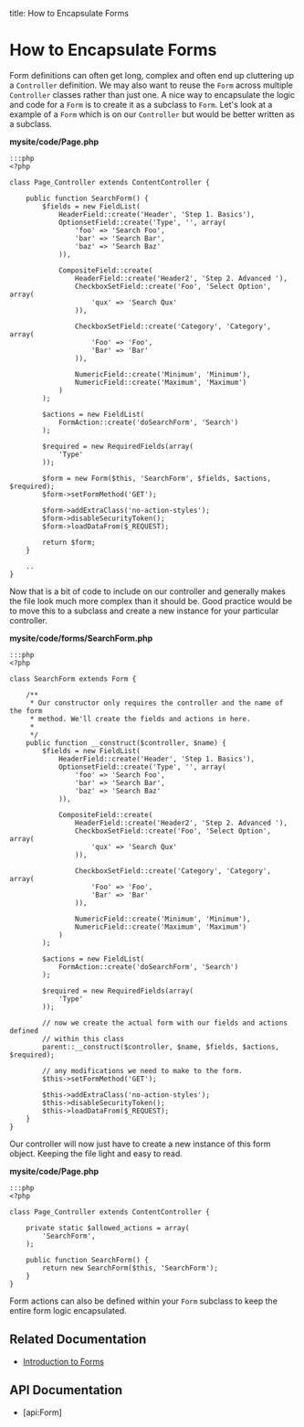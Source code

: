 title: How to Encapsulate Forms

# How to Encapsulate Forms

Form definitions can often get long, complex and often end up cluttering up a `Controller` definition. We may also want
to reuse the `Form` across multiple `Controller` classes rather than just one. A nice way to encapsulate the logic and 
code for a `Form` is to create it as a subclass to `Form`. Let's look at a example of a `Form` which is on our 
`Controller` but would be better written as a subclass.
	
**mysite/code/Page.php**

	:::php
	<?php

	class Page_Controller extends ContentController {
		
		public function SearchForm() {
			$fields = new FieldList(
				HeaderField::create('Header', 'Step 1. Basics'),
				OptionsetField::create('Type', '', array(
					'foo' => 'Search Foo',
					'bar' => 'Search Bar',
					'baz' => 'Search Baz'
				)),

				CompositeField::create(
					HeaderField::create('Header2', 'Step 2. Advanced '),
					CheckboxSetField::create('Foo', 'Select Option', array(
						'qux' => 'Search Qux'
					)),

					CheckboxSetField::create('Category', 'Category', array(
						'Foo' => 'Foo',
						'Bar' => 'Bar'
					)),

					NumericField::create('Minimum', 'Minimum'),
					NumericField::create('Maximum', 'Maximum')
				)
			);
			
			$actions = new FieldList(
				FormAction::create('doSearchForm', 'Search')
			);
			
			$required = new RequiredFields(array(
				'Type'
			));

			$form = new Form($this, 'SearchForm', $fields, $actions, $required);
			$form->setFormMethod('GET');
			
			$form->addExtraClass('no-action-styles');
			$form->disableSecurityToken();
			$form->loadDataFrom($_REQUEST);
		
			return $form;
		}

		..
	}

Now that is a bit of code to include on our controller and generally makes the file look much more complex than it 
should be. Good practice would be to move this to a subclass and create a new instance for your particular controller.

**mysite/code/forms/SearchForm.php**

	:::php
	<?php

	class SearchForm extends Form {

		/**
		 * Our constructor only requires the controller and the name of the form
		 * method. We'll create the fields and actions in here.
		 *
		 */
		public function __construct($controller, $name) {
			$fields = new FieldList(
				HeaderField::create('Header', 'Step 1. Basics'),
				OptionsetField::create('Type', '', array(
					'foo' => 'Search Foo',
					'bar' => 'Search Bar',
					'baz' => 'Search Baz'
				)),

				CompositeField::create(
					HeaderField::create('Header2', 'Step 2. Advanced '),
					CheckboxSetField::create('Foo', 'Select Option', array(
						'qux' => 'Search Qux'
					)),

					CheckboxSetField::create('Category', 'Category', array(
						'Foo' => 'Foo',
						'Bar' => 'Bar'
					)),

					NumericField::create('Minimum', 'Minimum'),
					NumericField::create('Maximum', 'Maximum')
				)
			);
			
			$actions = new FieldList(
				FormAction::create('doSearchForm', 'Search')
			);
			
			$required = new RequiredFields(array(
				'Type'
			));

			// now we create the actual form with our fields and actions defined
			// within this class
			parent::__construct($controller, $name, $fields, $actions, $required);

			// any modifications we need to make to the form.
			$this->setFormMethod('GET');
		
			$this->addExtraClass('no-action-styles');
			$this->disableSecurityToken();
			$this->loadDataFrom($_REQUEST);
		}
	}

Our controller will now just have to create a new instance of this form object. Keeping the file light and easy to read.

**mysite/code/Page.php**

	:::php
	<?php

	class Page_Controller extends ContentController {
		
		private static $allowed_actions = array(
			'SearchForm',
		);
		
		public function SearchForm() {
			return new SearchForm($this, 'SearchForm');
		}
	}

Form actions can also be defined within your `Form` subclass to keep the entire form logic encapsulated.

## Related Documentation

* [Introduction to Forms](../introduction)

## API Documentation

* [api:Form]

